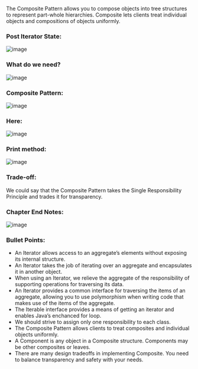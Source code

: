 The Composite Pattern allows you to compose objects into tree structures to represent part-whole hierarchies. Composite lets clients treat individual objects and compositions of objects uniformly.

### Post Iterator State:
![image](https://github.com/user-attachments/assets/31da5874-75eb-431f-93cd-5149bbd7472d)

### What do we need?
![image](https://github.com/user-attachments/assets/3c8167b7-ef2e-4d2d-bfc9-e92a9ca9fa5e)

### Composite Pattern:
![image](https://github.com/user-attachments/assets/1c98e0bf-bfb8-49ac-b76f-aae6eec89e96)

### Here:
![image](https://github.com/user-attachments/assets/9c8311eb-9543-4b8e-bb7f-f63ccece4c05)

### Print method:
![image](https://github.com/user-attachments/assets/fd3c868e-9b21-4280-b90d-bf3ddb76adc6)

### Trade-off:
We could say that the Composite Pattern takes the Single Responsibility Principle and trades it for transparency.

### Chapter End Notes:
![image](https://github.com/user-attachments/assets/d29c857b-5b19-4104-ab39-70cfeb4960ab)

### Bullet Points:
- An Iterator allows access to an aggregate’s elements without exposing its internal structure.
- An Iterator takes the job of iterating over an aggregate and encapsulates it in another object.
- When using an Iterator, we relieve the aggregate of the responsibility of supporting operations for traversing its data.
- An Iterator provides a common interface for traversing the items of an aggregate, allowing you to use polymorphism when writing code that makes use of the items of the aggregate.
- The Iterable interface provides a means of getting an iterator and enables Java’s enchanced for loop.
- We should strive to assign only one responsibility to each class.
- The Composite Pattern allows clients to treat composites and individual objects uniformly.
- A Component is any object in a Composite structure. Components may be other composites or leaves.
- There are many design tradeoffs in implementing Composite. You need to balance transparency and safety with your needs.
